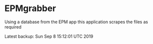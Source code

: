 # EPMgrabber
Using a database from the EPM app this application scrapes the files as required


Latest backup: Sun Sep 8 15:12:01 UTC 2019
